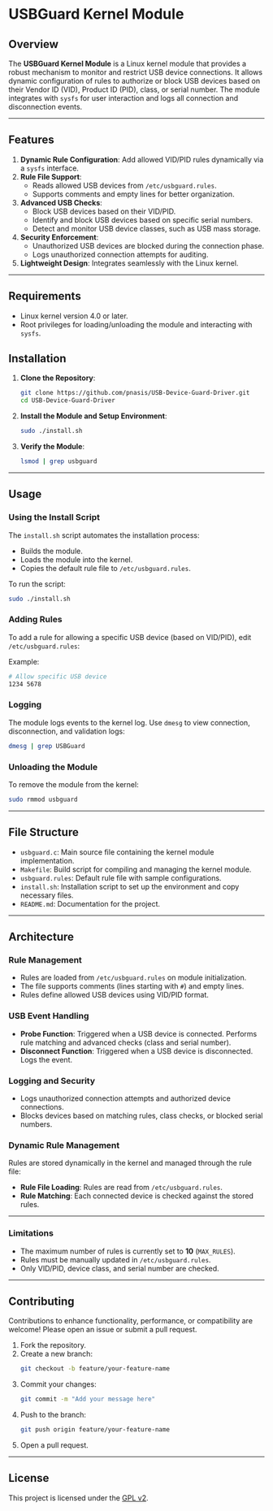 # USBGuard Kernel Module

## Overview
The **USBGuard Kernel Module** is a Linux kernel module that provides a robust mechanism to monitor and restrict USB device connections. It allows dynamic configuration of rules to authorize or block USB devices based on their Vendor ID (VID), Product ID (PID), class, or serial number. The module integrates with `sysfs` for user interaction and logs all connection and disconnection events.

---

## Features
1. **Dynamic Rule Configuration**: Add allowed VID/PID rules dynamically via a `sysfs` interface.
2. **Rule File Support**:
   - Reads allowed USB devices from `/etc/usbguard.rules`.
   - Supports comments and empty lines for better organization.
3. **Advanced USB Checks**:
   - Block USB devices based on their VID/PID.
   - Identify and block USB devices based on specific serial numbers.
   - Detect and monitor USB device classes, such as USB mass storage.
4. **Security Enforcement**:
   - Unauthorized USB devices are blocked during the connection phase.
   - Logs unauthorized connection attempts for auditing.
5. **Lightweight Design**: Integrates seamlessly with the Linux kernel.

---

## Requirements
- Linux kernel version 4.0 or later.
- Root privileges for loading/unloading the module and interacting with `sysfs`.

## Installation

1. **Clone the Repository**:
   ```bash
   git clone https://github.com/pnasis/USB-Device-Guard-Driver.git
   cd USB-Device-Guard-Driver
   ```

2. **Install the Module and Setup Environment**:
   ```bash
   sudo ./install.sh
   ```

3. **Verify the Module**:
   ```bash
   lsmod | grep usbguard
   ```

---

## Usage

### Using the Install Script
The `install.sh` script automates the installation process:
- Builds the module.
- Loads the module into the kernel.
- Copies the default rule file to `/etc/usbguard.rules`.

To run the script:
```bash
sudo ./install.sh
```

### Adding Rules

To add a rule for allowing a specific USB device (based on VID/PID), edit `/etc/usbguard.rules`:

Example:
```bash
# Allow specific USB device
1234 5678
```

### Logging
The module logs events to the kernel log. Use `dmesg` to view connection, disconnection, and validation logs:
```bash
dmesg | grep USBGuard
```

### Unloading the Module
To remove the module from the kernel:
```bash
sudo rmmod usbguard
```

---

## File Structure
- `usbguard.c`: Main source file containing the kernel module implementation.
- `Makefile`: Build script for compiling and managing the kernel module.
- `usbguard.rules`: Default rule file with sample configurations.
- `install.sh`: Installation script to set up the environment and copy necessary files.
- `README.md`: Documentation for the project.

---

## Architecture

### Rule Management
- Rules are loaded from `/etc/usbguard.rules` on module initialization.
- The file supports comments (lines starting with `#`) and empty lines.
- Rules define allowed USB devices using VID/PID format.

### USB Event Handling
- **Probe Function**: Triggered when a USB device is connected. Performs rule matching and advanced checks (class and serial number).
- **Disconnect Function**: Triggered when a USB device is disconnected. Logs the event.

### Logging and Security
- Logs unauthorized connection attempts and authorized device connections.
- Blocks devices based on matching rules, class checks, or blocked serial numbers.

### Dynamic Rule Management
Rules are stored dynamically in the kernel and managed through the rule file:
- **Rule File Loading**: Rules are read from `/etc/usbguard.rules`.
- **Rule Matching**: Each connected device is checked against the stored rules.

---

### Limitations
- The maximum number of rules is currently set to **10** (`MAX_RULES`).
- Rules must be manually updated in `/etc/usbguard.rules`.
- Only VID/PID, device class, and serial number are checked.

---

## Contributing
Contributions to enhance functionality, performance, or compatibility are welcome! Please open an issue or submit a pull request.

1. Fork the repository.
2. Create a new branch:
   ```bash
   git checkout -b feature/your-feature-name
   ```
3. Commit your changes:
   ```bash
   git commit -m "Add your message here"
   ```
4. Push to the branch:
   ```bash
   git push origin feature/your-feature-name
   ```
5. Open a pull request.

---

## License
This project is licensed under the [GPL v2](https://www.gnu.org/licenses/old-licenses/gpl-2.0.html).
